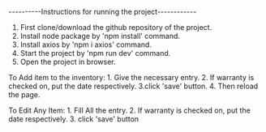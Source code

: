 ----------Instructions for running the project------------

1. First clone/download the github repository of the project.
2. Install node package by 'npm install' command.
3. Install axios by 'npm i axios' command.
4. Start the project by 'npm run dev' command. 
5. Open the project in browser.

 To Add item to the inventory:
	1. Give the necessary entry.
	2. If warranty is checked on, put the date respectively. 
	3.click 'save' button.
	4. Then reload the page.
	
 To Edit Any Item:
	1. Fill All the entry.
	2. If warranty is checked on, put the date respectively.
 	3. click 'save' button
